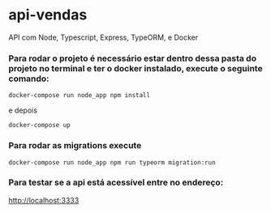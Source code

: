 # api-vendas
API com Node, Typescript, Express, TypeORM, e Docker
### Para rodar o projeto é necessário estar dentro dessa pasta do projeto no terminal e ter o docker instalado, execute o seguinte comando:
`docker-compose run node_app npm install`

e depois

`docker-compose up`

### Para rodar as migrations execute
`docker-compose run node_app npm run typeorm migration:run`
### Para testar se a api está acessível entre no endereço:

[http://localhost:3333](http://localhost:3333)


